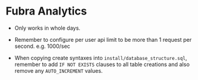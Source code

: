 # Fubra Analytics

- Only works in whole days.

- Remember to configure per user api limit to be more than 1 request per second. e.g. 1000/sec

- When copying create syntaxes into `install/database_structure.sql`, remember to add `IF NOT EXISTS` clauses to all table creations and also remove any `AUTO_INCREMENT` values.